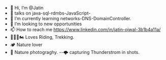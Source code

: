 - 👋 Hi, I’m @Jatin
- 👀 talks on java-sql-rdmbs-JavaScript-
- 🌱 I’m currently learning networks-DNS-DomainController.
- 💞️ I’m looking to new opportunities
- 📫 How to reach me https://www.linkedin.com/in/jatin-ojwal-3b1b4a11a/
- 🚴🏻‍♂️🏍️ Loves Riding, Trekking.
- 🏕️  Nature lover
- 📸  Nature photograghy.
--🌩️  capturing Thunderstrom in shots.

<!---
JatinIN/JatinIN is a ✨ special ✨ repository because its `README.md` (this file) appears on your GitHub profile.
You can click the Preview link to take a look at your changes.
--->
